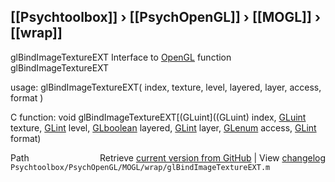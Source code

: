 ## [[Psychtoolbox]] &#8250; [[PsychOpenGL]] &#8250; [[MOGL]] &#8250; [[wrap]]

glBindImageTextureEXT  Interface to [OpenGL](OpenGL) function glBindImageTextureEXT  
  
usage:  glBindImageTextureEXT( index, texture, level, layered, layer, access, format )  
  
C function:  void glBindImageTextureEXT[(GLuint]((GLuint) index, [GLuint](GLuint) texture, [GLint](GLint) level, [GLboolean](GLboolean) layered, [GLint](GLint) layer, [GLenum](GLenum) access, [GLint](GLint) format)  




<div class="code_header" style="text-align:right;">
  <span style="float:left;">Path&nbsp;&nbsp;</span> <span class="counter">Retrieve <a href=
  "https://raw.github.com/Psychtoolbox-3/Psychtoolbox-3/beta/Psychtoolbox/PsychOpenGL/MOGL/wrap/glBindImageTextureEXT.m">current version from GitHub</a> | View <a href=
  "https://github.com/Psychtoolbox-3/Psychtoolbox-3/commits/beta/Psychtoolbox/PsychOpenGL/MOGL/wrap/glBindImageTextureEXT.m">changelog</a></span>
</div>
<div class="code">
  <code>Psychtoolbox/PsychOpenGL/MOGL/wrap/glBindImageTextureEXT.m</code>
</div>

